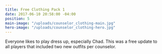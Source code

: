 ```yaml
---
title: Free Clothing Pack 1
date: 2017-06-10 20:58:00 -04:00
position: 5
main-image: "/uploads/counselor_clothing-main.jpg"
hero-image: "/uploads/counselor_clothing-hero.jpg"
---
```


Everyone likes to play dress up, especially Chad. This was a free update to all players that included two new outfits per counselor.